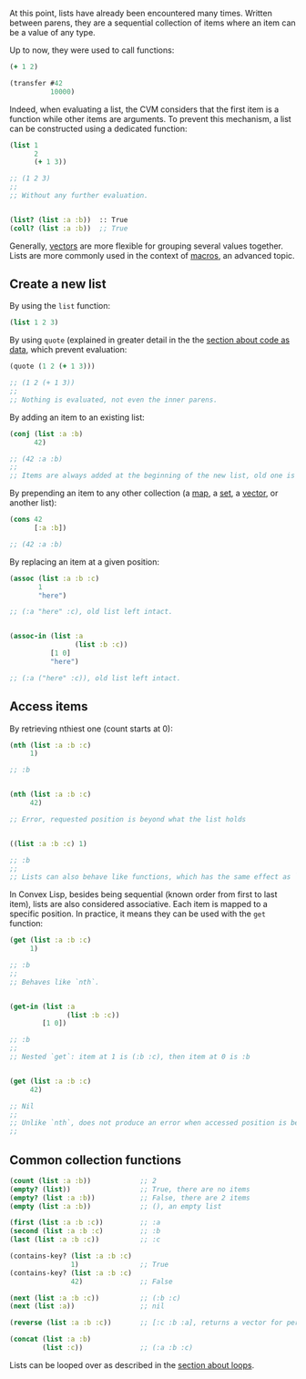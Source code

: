 At this point, lists have already been encountered many times. Written between parens, they are a sequential collection of items where an item can be
a value of any type.

Up to now, they were used to call functions:

```clojure
(+ 1 2)

(transfer #42
          10000)
```

Indeed, when evaluating a list, the CVM considers that the first item is a function while other items are arguments. To prevent this mechanism, a list
can be constructed using a dedicated function:

```clojure
(list 1
      2
      (+ 1 3))

;; (1 2 3)
;;
;; Without any further evaluation.


(list? (list :a :b))  :: True
(coll? (list :a :b))  ;; True
```

Generally, [vectors](/cvm/data-types/vector) are more flexible for grouping several values together. Lists are more commonly used in the context of
[macros](/cvm/macros), an advanced topic.


## Create a new list

By using the `list` function:

```clojure
(list 1 2 3)
```

By using `quote` (explained in greater detail in the the [section about code as data](/cvm/code-as-data), which prevent evaluation:

```clojure
(quote (1 2 (+ 1 3)))

;; (1 2 (+ 1 3))
;;
;; Nothing is evaluated, not even the inner parens.
```

By adding an item to an existing list:

```clojure
(conj (list :a :b)
      42)

;; (42 :a :b)
;;
;; Items are always added at the beginning of the new list, old one is left intact.
```

By prepending an item to any other collection (a [map](/cvm/data-types/map), a [set](/cvm/data-types/set), a [vector](/cvm/data-types/vector), or another list):

```clojure
(cons 42
      [:a :b])

;; (42 :a :b)
```

By replacing an item at a given position:

```clojure
(assoc (list :a :b :c)
       1
       "here")

;; (:a "here" :c), old list left intact.


(assoc-in (list :a
                (list :b :c))
          [1 0]
          "here")

;; (:a ("here" :c)), old list left intact.

```


## Access items

By retrieving nthiest one (count starts at 0):

```clojure
(nth (list :a :b :c)
     1)

;; :b


(nth (list :a :b :c)
     42)

;; Error, requested position is beyond what the list holds


((list :a :b :c) 1)

;; :b
;;
;; Lists can also behave like functions, which has the same effect as `nth`
```

In Convex Lisp, besides being sequential (known order from first to last item), lists are also considered associative. Each item is mapped to
a specific position. In practice, it means they can be used with the `get` function:

```clojure
(get (list :a :b :c)
     1)

;; :b
;;
;; Behaves like `nth`.


(get-in (list :a
              (list :b :c))
        [1 0])

;; :b
;;
;; Nested `get`: item at 1 is (:b :c), then item at 0 is :b


(get (list :a :b :c)
     42)

;; Nil
;;
;; Unlike `nth`, does not produce an error when accessed position is beyond the limits of the list.
;;
```


## Common collection functions

```clojure
(count (list :a :b))            ;; 2
(empty? (list))                 ;; True, there are no items
(empty? (list :a :b))           ;; False, there are 2 items
(empty (list :a :b))            ;; (), an empty list

(first (list :a :b :c))         ;; :a
(second (list :a :b :c)         ;; :b
(last (list :a :b :c))          ;; :c

(contains-key? (list :a :b :c)
               1)               ;; True
(contains-key? (list :a :b :c)
               42)              ;; False

(next (list :a :b :c))          ;; (:b :c)
(next (list :a))                ;; nil

(reverse (list :a :b :c))       ;; [:c :b :a], returns a vector for performance reasons

(concat (list :a :b)
        (list :c))              ;; (:a :b :c)

```

Lists can be looped over as described in the [section about loops](/cvm/loops).

